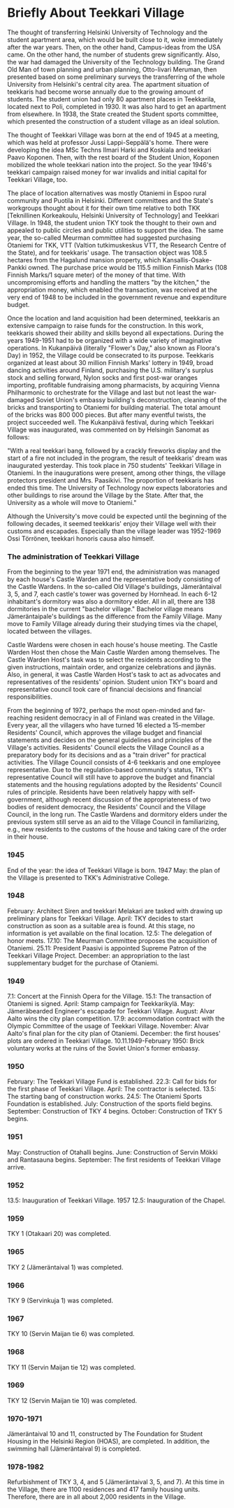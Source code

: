 

# Briefly About Teekkari Village

The thought of transferring Helsinki University of Technology and the student apartment area, which would be built close to it, woke immediately after the war years. Then, on the other hand, Campus-ideas from the USA came. On the other hand, the number of students grew significantly. Also, the war had damaged the University of the Technology building. The Grand Old Man of town planning and urban planning, Otto-Iivari Meruman, then presented based on some preliminary surveys the transferring of the whole University from Helsinki's central city area. The apartment situation of teekkaris had become worse annually due to the growing amount of students. The student union had only 80 apartment places in Teekkarila, located next to Poli, completed in 1930. It was also hard to get an apartment from elsewhere. In 1938, the State created the Student sports committee, which presented the construction of a student village as an ideal solution.

The thought of Teekkari Village was born at the end of 1945 at a meeting, which was held at professor Jussi Lappi-Seppälä's home. There were developing the idea MSc Techns Ilmari Harki and Koskiala and teekkari Paavo Koponen. Then, with the rest board of the Student Union, Koponen mobilized the whole teekkari nation into the project. So the year 1946's teekkari campaign raised money for war invalids and initial capital for Teekkari Village, too.

The place of location alternatives was mostly Otaniemi in Espoo rural community and Puotila in Helsinki. Different committees and the State's workgroups thought about it for their own time relative to both TKK [Teknillinen Korkeakoulu, Helsinki University of Technology] and Teekkari Village. In 1948, the student union TKY took the thought to their own and appealed to public circles and public utilities to support the idea. The same year, the so-called Meurman committee had suggested purchasing Otaniemi for TKK, VTT (Valtion tutkimuskeskus VTT, the Research Centre of the State), and for teekkaris' usage. The transaction object was 108.5 hectares from the Hagalund mansion property, which Kansallis-Osake-Pankki owned. The purchase price would be 115.5 million Finnish Marks (108 Finnish Marks/1 square meter) of the money of that time. With uncompromising efforts and handling the matters "by the kitchen," the appropriation money, which enabled the transaction, was received at the very end of 1948 to be included in the government revenue and expenditure budget.

Once the location and land acquisition had been determined, teekkaris an extensive campaign to raise funds for the construction. In this work, teekkaris showed their ability and skills beyond all expectations. During the years 1949-1951 had to be organized with a wide variety of imaginative operations. In Kukanpäivä (literally "Flower's Day," also known as Floora's Day) in 1952, the Village could be consecrated to its purpose. Teekkaris organized at least about 30 million Finnish Marks' lottery in 1949, broad dancing activities around Finland, purchasing the U.S. military's surplus stock and selling forward, Nylon socks and first post-war oranges importing, profitable fundraising among pharmacists, by acquiring Vienna Philharmonic to orchestrate for the Village and last but not least the war-damaged Soviet Union's embassy building's deconstruction, cleaning of the bricks and transporting to Otaniemi for building material. The total amount of the bricks was 800 000 pieces. But after many eventful twists, the project succeeded well. The Kukanpäivä festival, during which Teekkari Village was inaugurated, was commented on by Helsingin Sanomat as follows:

"With a real teekkari bang, followed by a crackly fireworks display and the start of a fire not included in the program, the result of teekkaris' dream was inaugurated yesterday. This took place in 750 students' Teekkari Village in Otaniemi. In the inaugurations were present, among other things, the village protectors president and Mrs. Paasikivi. The proportion of teekkaris has ended this time. The University of Technology now expects laboratories and other buildings to rise around the Village by the State. After that, the University as a whole will move to Otaniemi."

Although the University's move could be expected until the beginning of the following decades, it seemed teekkaris' enjoy their Village well with their customs and escapades. Especially than the village leader was 1952-1969 Ossi Törrönen, teekkari honoris causa also himself.

### The administration of Teekkari Village

From the beginning to the year 1971 end, the administration was managed by each house's Castle Warden and the representative body consisting of the Castle Wardens. In the so-called Old Village's buildings, Jämeräntaival 3, 5, and 7, each castle's tower was governed by Hornhead. In each 6-12 inhabitant's dormitory was also a dormitory elder. All in all, there are 138 dormitories in the current "bachelor village." Bachelor village means Jämeräntaipale's buildings as the difference from the Family Village. Many move to Family Village already during their studying times via the chapel, located between the villages.

Castle Wardens were chosen in each house's house meeting. The Castle Warden Host then chose the Main Castle Warden among themselves. The Castle Warden Host's task was to select the residents according to the given instructions, maintain order, and organize celebrations and jäynäs. Also, in general, it was Castle Warden Host's task to act as advocates and representatives of the residents' opinion. Student union TKY's board and representative council took care of financial decisions and financial responsibilities.

From the beginning of 1972, perhaps the most open-minded and far-reaching resident democracy in all of Finland was created in the Village. Every year, all the villagers who have turned 16 elected a 15-member Residents' Council, which approves the village budget and financial statements and decides on the general guidelines and principles of the Village's activities. Residents' Council elects the Village Council as a preparatory body for its decisions and as a "train driver" for practical activities. The Village Council consists of 4-6 teekkaris and one employee representative. Due to the regulation-based community's status, TKY's representative Council will still have to approve the budget and financial statements and the housing regulations adopted by the Residents' Council rules of principle. Residents have been relatively happy with self-government, although recent discussion of the appropriateness of two bodies of resident democracy, the Residents' Council and the Village Council, in the long run. The Castle Wardens and dormitory elders under the previous system still serve as an aid to the Village Council in familiarizing, e.g., new residents to the customs of the house and taking care of the order in their house.


### 1945
End of the year: the idea of Teekkari Village is born.
1947
May: the plan of the Village is presented to TKK's Administrative College.

### 1948
February: Architect Siren and teekkari Melakari are tasked with drawing up preliminary plans for Teekkari Village.
April: TKY decides to start construction as soon as a suitable area is found. At this stage, no information is yet available on the final location.
12.5: The delegation of honor meets.
17.10: The Meurman Committee proposes the acquisition of Otaniemi.
25.11: President Paasivi is appointed Supreme Patron of the Teekkari Village Project.
December: an appropriation to the last supplementary budget for the purchase of Otaniemi.

### 1949
7.1: Concert at the Finnish Opera for the Village.
15.1: The transaction of Otaniemi is signed.
April: Stamp campaign for Teekkarikylä.
May: Jämeräbearded Engineer's escapade for Teekkari Village.
August: Alvar Aalto wins the city plan competition.
17.9: accommodation contract with the Olympic Committee of the usage of Teekkari Village.
November: Alvar Aalto's final plan for the city plan of Otaniemi.
December: the first houses' plots are ordered in Teekkari Village.
10.11.1949-February 1950: Brick voluntary works at the ruins of the Soviet Union's former embassy.

### 1950
February: The Teekkari Village Fund is established.
22.3: Call for bids for the first phase of Teekkari Village.
April: The contractor is selected.
13.5: The starting bang of construction works.
24.5: The Otaniemi Sports Foundation is established.
July: Construction of the sports field begins.
September: Construction of TKY 4 begins.
October: Construction of TKY 5 begins.

### 1951
May: Construction of Otahalli begins.
June: Construction of Servin Mökki and Rantasauna begins.
September: The first residents of Teekkari Village arrive.

### 1952
13.5: Inauguration of Teekkari Village.
1957
12.5: Inauguration of the Chapel.

### 1959
TKY 1 (Otakaari 20) was completed.

### 1965
TKY 2 (Jämeräntaival 1) was completed.

### 1966
TKY 9 (Servinkuja 1) was completed.

### 1967
TKY 10 (Servin Maijan tie  6) was completed.

### 1968
TKY 11 (Servin Maijan tie 12) was completed.

### 1969
TKY 12 (Servin Maijan tie 10) was completed.

### 1970-1971
Jämeräntaival 10 and 11, constructed by The Foundation for Student Housing in the Helsinki Region (HOAS), are completed. In addition, the swimming hall (Jämeräntaival 9) is completed.

### 1978-1982
Refurbishment of TKY 3, 4, and 5 (Jämeräntaival 3, 5, and 7).
At this time in the Village, there are 1100 residences and 417 family housing units. Therefore, there are in all about 2,000 residents in the Village.
